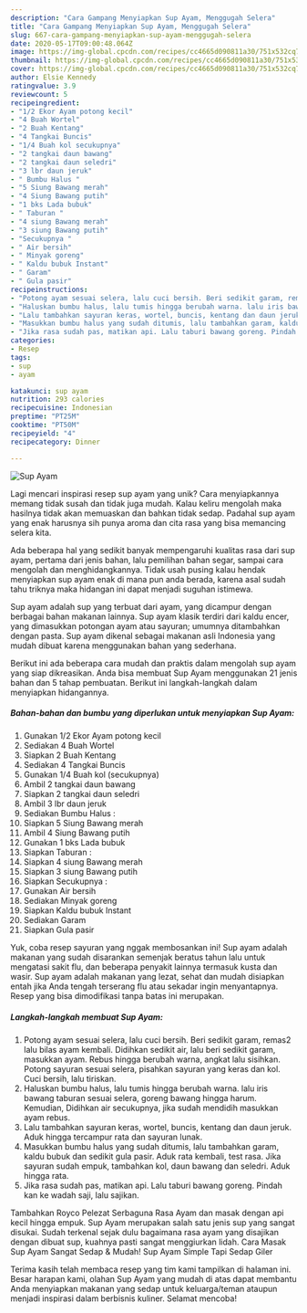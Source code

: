 ```yaml
---
description: "Cara Gampang Menyiapkan Sup Ayam, Menggugah Selera"
title: "Cara Gampang Menyiapkan Sup Ayam, Menggugah Selera"
slug: 667-cara-gampang-menyiapkan-sup-ayam-menggugah-selera
date: 2020-05-17T09:00:48.064Z
image: https://img-global.cpcdn.com/recipes/cc4665d090811a30/751x532cq70/sup-ayam-foto-resep-utama.jpg
thumbnail: https://img-global.cpcdn.com/recipes/cc4665d090811a30/751x532cq70/sup-ayam-foto-resep-utama.jpg
cover: https://img-global.cpcdn.com/recipes/cc4665d090811a30/751x532cq70/sup-ayam-foto-resep-utama.jpg
author: Elsie Kennedy
ratingvalue: 3.9
reviewcount: 5
recipeingredient:
- "1/2 Ekor Ayam potong kecil"
- "4 Buah Wortel"
- "2 Buah Kentang"
- "4 Tangkai Buncis"
- "1/4 Buah kol secukupnya"
- "2 tangkai daun bawang"
- "2 tangkai daun seledri"
- "3 lbr daun jeruk"
- " Bumbu Halus "
- "5 Siung Bawang merah"
- "4 Siung Bawang putih"
- "1 bks Lada bubuk"
- " Taburan "
- "4 siung Bawang merah"
- "3 siung Bawang putih"
- "Secukupnya "
- " Air bersih"
- " Minyak goreng"
- " Kaldu bubuk Instant"
- " Garam"
- " Gula pasir"
recipeinstructions:
- "Potong ayam sesuai selera, lalu cuci bersih. Beri sedikit garam, remas2 lalu bilas ayam kembali. Didihkan sedikit air, lalu beri sedikit garam, masukkan ayam. Rebus hingga berubah warna, angkat lalu sisihkan. Potong sayuran sesuai selera, pisahkan sayuran yang keras dan kol. Cuci bersih, lalu tiriskan."
- "Haluskan bumbu halus, lalu tumis hingga berubah warna. lalu iris bawang taburan sesuai selera, goreng bawang hingga harum. Kemudian, Didihkan air secukupnya, jika sudah mendidih masukkan ayam rebus."
- "Lalu tambahkan sayuran keras, wortel, buncis, kentang dan daun jeruk. Aduk hingga tercampur rata dan sayuran lunak."
- "Masukkan bumbu halus yang sudah ditumis, lalu tambahkan garam, kaldu bubuk dan sedikit gula pasir. Aduk rata kembali, test rasa. Jika sayuran sudah empuk, tambahkan kol, daun bawang dan seledri. Aduk hingga rata."
- "Jika rasa sudah pas, matikan api. Lalu taburi bawang goreng. Pindah kan ke wadah saji, lalu sajikan."
categories:
- Resep
tags:
- sup
- ayam

katakunci: sup ayam 
nutrition: 293 calories
recipecuisine: Indonesian
preptime: "PT25M"
cooktime: "PT50M"
recipeyield: "4"
recipecategory: Dinner

---
```



![Sup Ayam](https://img-global.cpcdn.com/recipes/cc4665d090811a30/751x532cq70/sup-ayam-foto-resep-utama.jpg)

Lagi mencari inspirasi resep sup ayam yang unik? Cara menyiapkannya memang tidak susah dan tidak juga mudah. Kalau keliru mengolah maka hasilnya tidak akan memuaskan dan bahkan tidak sedap. Padahal sup ayam yang enak harusnya sih punya aroma dan cita rasa yang bisa memancing selera kita.

Ada beberapa hal yang sedikit banyak mempengaruhi kualitas rasa dari sup ayam, pertama dari jenis bahan, lalu pemilihan bahan segar, sampai cara mengolah dan menghidangkannya. Tidak usah pusing kalau hendak menyiapkan sup ayam enak di mana pun anda berada, karena asal sudah tahu triknya maka hidangan ini dapat menjadi suguhan istimewa.

Sup ayam adalah sup yang terbuat dari ayam, yang dicampur dengan berbagai bahan makanan lainnya. Sup ayam klasik terdiri dari kaldu encer, yang dimasukkan potongan ayam atau sayuran; umumnya ditambahkan dengan pasta. Sup ayam dikenal sebagai makanan asli Indonesia yang mudah dibuat karena menggunakan bahan yang sederhana.


Berikut ini ada beberapa cara mudah dan praktis dalam mengolah sup ayam yang siap dikreasikan. Anda bisa membuat Sup Ayam menggunakan 21 jenis bahan dan 5 tahap pembuatan. Berikut ini langkah-langkah dalam menyiapkan hidangannya.

<!--inarticleads1-->

##### Bahan-bahan dan bumbu yang diperlukan untuk menyiapkan Sup Ayam:

1. Gunakan 1/2 Ekor Ayam potong kecil
1. Sediakan 4 Buah Wortel
1. Siapkan 2 Buah Kentang
1. Sediakan 4 Tangkai Buncis
1. Gunakan 1/4 Buah kol (secukupnya)
1. Ambil 2 tangkai daun bawang
1. Siapkan 2 tangkai daun seledri
1. Ambil 3 lbr daun jeruk
1. Sediakan  Bumbu Halus :
1. Siapkan 5 Siung Bawang merah
1. Ambil 4 Siung Bawang putih
1. Gunakan 1 bks Lada bubuk
1. Siapkan  Taburan :
1. Siapkan 4 siung Bawang merah
1. Siapkan 3 siung Bawang putih
1. Siapkan Secukupnya :
1. Gunakan  Air bersih
1. Sediakan  Minyak goreng
1. Siapkan  Kaldu bubuk Instant
1. Sediakan  Garam
1. Siapkan  Gula pasir


Yuk, coba resep sayuran yang nggak membosankan ini! Sup ayam adalah makanan yang sudah disarankan semenjak beratus tahun lalu untuk mengatasi sakit flu, dan beberapa penyakit lainnya termasuk kusta dan wasir. Sup ayam adalah makanan yang lezat, sehat dan mudah disiapkan entah jika Anda tengah terserang flu atau sekadar ingin menyantapnya. Resep yang bisa dimodifikasi tanpa batas ini merupakan. 

<!--inarticleads2-->

##### Langkah-langkah membuat Sup Ayam:

1. Potong ayam sesuai selera, lalu cuci bersih. Beri sedikit garam, remas2 lalu bilas ayam kembali. Didihkan sedikit air, lalu beri sedikit garam, masukkan ayam. Rebus hingga berubah warna, angkat lalu sisihkan. Potong sayuran sesuai selera, pisahkan sayuran yang keras dan kol. Cuci bersih, lalu tiriskan.
1. Haluskan bumbu halus, lalu tumis hingga berubah warna. lalu iris bawang taburan sesuai selera, goreng bawang hingga harum. Kemudian, Didihkan air secukupnya, jika sudah mendidih masukkan ayam rebus.
1. Lalu tambahkan sayuran keras, wortel, buncis, kentang dan daun jeruk. Aduk hingga tercampur rata dan sayuran lunak.
1. Masukkan bumbu halus yang sudah ditumis, lalu tambahkan garam, kaldu bubuk dan sedikit gula pasir. Aduk rata kembali, test rasa. Jika sayuran sudah empuk, tambahkan kol, daun bawang dan seledri. Aduk hingga rata.
1. Jika rasa sudah pas, matikan api. Lalu taburi bawang goreng. Pindah kan ke wadah saji, lalu sajikan.


Tambahkan Royco Pelezat Serbaguna Rasa Ayam dan masak dengan api kecil hingga empuk. Sup Ayam merupakan salah satu jenis sup yang sangat disukai. Sudah terkenal sejak dulu bagaimana rasa ayam yang disajikan dengan dibuat sup, kuahnya pasti sangat menggiurkan lidah. Cara Masak Sup Ayam Sangat Sedap &amp; Mudah! Sup Ayam Simple Tapi Sedap Giler 

Terima kasih telah membaca resep yang tim kami tampilkan di halaman ini. Besar harapan kami, olahan Sup Ayam yang mudah di atas dapat membantu Anda menyiapkan makanan yang sedap untuk keluarga/teman ataupun menjadi inspirasi dalam berbisnis kuliner. Selamat mencoba!

